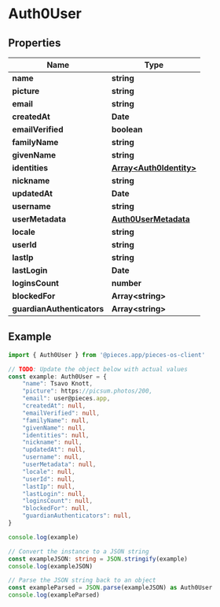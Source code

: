 
# Auth0User



## Properties

Name | Type
------------ | -------------
**name** | **string**
**picture** | **string**
**email** | **string**
**createdAt** | **Date**
**emailVerified** | **boolean**
**familyName** | **string**
**givenName** | **string**
**identities** | [**Array&lt;Auth0Identity&gt;**](Auth0Identity)
**nickname** | **string**
**updatedAt** | **Date**
**username** | **string**
**userMetadata** | [**Auth0UserMetadata**](Auth0UserMetadata)
**locale** | **string**
**userId** | **string**
**lastIp** | **string**
**lastLogin** | **Date**
**loginsCount** | **number**
**blockedFor** | **Array&lt;string&gt;**
**guardianAuthenticators** | **Array&lt;string&gt;**

## Example

```typescript
import { Auth0User } from '@pieces.app/pieces-os-client'

// TODO: Update the object below with actual values
const example: Auth0User = {
    "name": Tsavo Knott,
    "picture": https://picsum.photos/200,
    "email": user@pieces.app,
    "createdAt": null,
    "emailVerified": null,
    "familyName": null,
    "givenName": null,
    "identities": null,
    "nickname": null,
    "updatedAt": null,
    "username": null,
    "userMetadata": null,
    "locale": null,
    "userId": null,
    "lastIp": null,
    "lastLogin": null,
    "loginsCount": null,
    "blockedFor": null,
    "guardianAuthenticators": null,
}

console.log(example)

// Convert the instance to a JSON string
const exampleJSON: string = JSON.stringify(example)
console.log(exampleJSON)

// Parse the JSON string back to an object
const exampleParsed = JSON.parse(exampleJSON) as Auth0User
console.log(exampleParsed)
```



